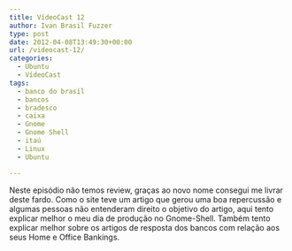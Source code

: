 ```yaml
---
title: VídeoCast 12
author: Ivan Brasil Fuzzer
type: post
date: 2012-04-08T13:49:30+00:00
url: /videocast-12/
categories:
  - Ubuntu
  - VídeoCast
tags:
  - banco do brasil
  - bancos
  - bradesco
  - caixa
  - Gnome
  - Gnome Shell
  - itaú
  - Linux
  - Ubuntu

---
```

Neste episódio não temos review, graças ao novo nome consegui me livrar deste fardo. Como o site teve um artigo que gerou uma boa repercussão e algumas pessoas não entenderam direito o objetivo do artigo, aqui tento explicar melhor o meu dia de produção no Gnome-Shell. Também tento explicar melhor sobre os artigos de resposta dos bancos com relação aos seus Home e Office Bankings.

<p style="text-align: center;">
</p>